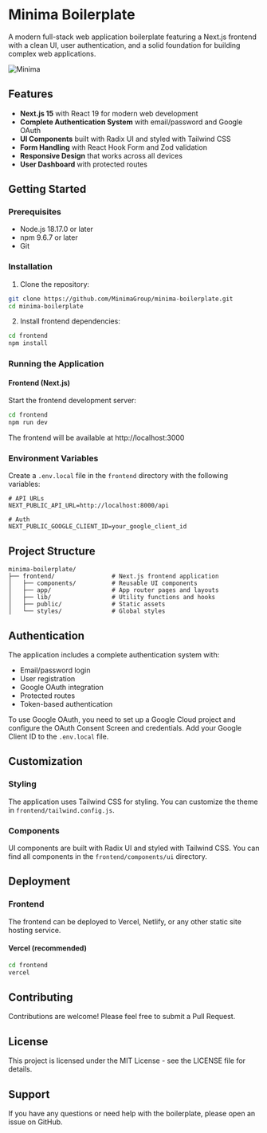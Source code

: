 # Minima Boilerplate

A modern full-stack web application boilerplate featuring a Next.js frontend with a clean UI, user authentication, and a solid foundation for building complex web applications.

![Minima](frontend/public/images/minima-crane.png)

## Features

- **Next.js 15** with React 19 for modern web development
- **Complete Authentication System** with email/password and Google OAuth
- **UI Components** built with Radix UI and styled with Tailwind CSS
- **Form Handling** with React Hook Form and Zod validation
- **Responsive Design** that works across all devices
- **User Dashboard** with protected routes

## Getting Started

### Prerequisites

- Node.js 18.17.0 or later
- npm 9.6.7 or later
- Git

### Installation

1. Clone the repository:

```bash
git clone https://github.com/MinimaGroup/minima-boilerplate.git
cd minima-boilerplate
```

2. Install frontend dependencies:

```bash
cd frontend
npm install
```

### Running the Application

#### Frontend (Next.js)

Start the frontend development server:

```bash
cd frontend
npm run dev
```

The frontend will be available at http://localhost:3000

### Environment Variables

Create a `.env.local` file in the `frontend` directory with the following variables:

```
# API URLs
NEXT_PUBLIC_API_URL=http://localhost:8000/api

# Auth
NEXT_PUBLIC_GOOGLE_CLIENT_ID=your_google_client_id
```

## Project Structure

```
minima-boilerplate/
├── frontend/                # Next.js frontend application
│   ├── components/          # Reusable UI components
│   ├── app/                 # App router pages and layouts
│   ├── lib/                 # Utility functions and hooks
│   ├── public/              # Static assets
│   └── styles/              # Global styles
```

## Authentication

The application includes a complete authentication system with:

- Email/password login
- User registration
- Google OAuth integration
- Protected routes
- Token-based authentication

To use Google OAuth, you need to set up a Google Cloud project and configure the OAuth Consent Screen and credentials. Add your Google Client ID to the `.env.local` file.

## Customization

### Styling

The application uses Tailwind CSS for styling. You can customize the theme in `frontend/tailwind.config.js`.

### Components

UI components are built with Radix UI and styled with Tailwind CSS. You can find all components in the `frontend/components/ui` directory.

## Deployment

### Frontend

The frontend can be deployed to Vercel, Netlify, or any other static site hosting service.

#### Vercel (recommended)

```bash
cd frontend
vercel
```

## Contributing

Contributions are welcome! Please feel free to submit a Pull Request.

## License

This project is licensed under the MIT License - see the LICENSE file for details.

## Support

If you have any questions or need help with the boilerplate, please open an issue on GitHub.
